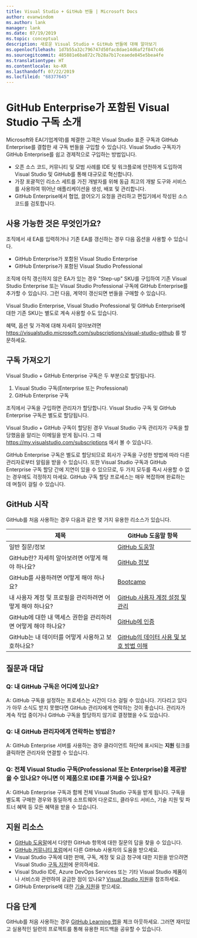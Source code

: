 ```yaml
---
title: Visual Studio + GitHub 번들 | Microsoft Docs
author: evanwindom
ms.author: lank
manager: lank
ms.date: 07/19/2019
ms.topic: conceptual
description: 새로운 Visual Studio + GitHub 번들에 대해 알아보기
ms.openlocfilehash: 1d7b55a32c796747d50fac8dae14d6af2f847c46
ms.sourcegitcommit: 485881e6ba872c7b28a7b17ceaede845e5bea4fe
ms.translationtype: HT
ms.contentlocale: ko-KR
ms.lasthandoff: 07/22/2019
ms.locfileid: "68377645"
---
```

# <a name="introducing-visual-studio-subscriptions-with-github-enterprise"></a>GitHub Enterprise가 포함된 Visual Studio 구독 소개  

Microsoft와 EA(기업계약)를 체결한 고객은 Visual Studio 표준 구독과 GitHub Enterprise를 결합한 새 구독 번들을 구입할 수 있습니다. Visual Studio 구독자가 GitHub Enterprise를 쉽고 경제적으로 구입하는 방법입니다. 

- 오픈 소스 코드, 커뮤니티 및 모범 사례를 IDE 및 워크플로에 안전하게 도입하여 Visual Studio 및 GitHub를 통해 대규모로 혁신합니다.
- 가장 포괄적인 리소스 세트를 가진 개발자를 위해 동급 최고의 개발 도구와 서비스를 사용하여 뛰어난 애플리케이션을 생성, 배포 및 관리합니다. 
- GitHub Enterprise에서 협업, 끌어오기 요청을 관리하고 편집기에서 작성된 소스 코드를 검토합니다. 

## <a name="whats-available"></a>사용 가능한 것은 무엇인가요? 

조직에서 새 EA를 입력하거나 기존 EA를 갱신하는 경우 다음 옵션을 사용할 수 있습니다.

- GitHub Enterprise가 포함된 Visual Studio Enterprise
- GitHub Enterprise가 포함된 Visual Studio Professional

조직에 아직 갱신하지 않은 EA가 있는 경우 "Step-up" SKU를 구입하여 기존 Visual Studio Enterprise 또는 Visual Studio Professional 구독에 GitHub Enterprise를 추가할 수 있습니다.  그런 다음, 계약이 갱신되면 번들을 구매할 수 있습니다.

Visual Studio Enterprise, Visual Studio Professional 및 GitHub Enterprise에 대한 기존 SKU는 별도로 계속 사용할 수도 있습니다. 

혜택, 옵션 및 가격에 대해 자세히 알아보려면 https://visualstudio.microsoft.com/subscriptions/visual-studio-github 를 방문하세요. 

## <a name="getting-your-subscriptions"></a>구독 가져오기

Visual Studio + GitHub Enterprise 구독은 두 부분으로 할당됩니다.
1. Visual Studio 구독(Enterprise 또는 Professional)
2. GitHub Enterprise 구독

조직에서 구독을 구입하면 관리자가 할당합니다.  Visual Studio 구독 및 GitHub Enterprise 구독은 별도로 할당됩니다.  

Visual Studio + GitHub 구독이 할당된 경우 Visual Studio 구독 관리자가 구독을 할당했음을 알리는 이메일을 받게 됩니다.  그 때 https://my.visualstudio.com/subscriptions 에서 볼 수 있습니다.  

GitHub Enterprise 구독은 별도로 할당되므로 회사가 구독을 구성한 방법에 따라 다른 관리자로부터 알림을 받을 수 있습니다.  또한 Visual Studio 구독과 GitHub Enterprise 구독 할당 간에 지연이 있을 수 있으므로, 두 가지 모두를 즉시 사용할 수 없는 경우에도 걱정하지 마세요.  GitHub 구독 할당 프로세스는 매우 복잡하며 완료하는 데 며칠이 걸릴 수 있습니다.  

## <a name="getting-started-with-github"></a>GitHub 시작

GitHub를 처음 사용하는 경우 다음과 같은 몇 가지 유용한 리소스가 있습니다.

| 제목                                  | GitHub 도움말 항목                                     |
|------------------------------------------|-------------------------------------------------------|
| 일반 질문/정보          | [GitHub 도움말](https://help.github.com/en)             |
| GitHub란?  자세히 알아보려면 어떻게 해야 하나요?  | [GitHub 정보](https://help.github.com/en/categories/about-github)                                       |
| GitHub를 사용하려면 어떻게 해야 하나요?     | [Bootcamp](https://help.github.com/en/categories/bootcamp)                                              |
| 내 사용자 계정 및 프로필을 관리하려면 어떻게 해야 하나요?       | [GitHub 사용자 계정 설정 및 관리](https://help.github.com/en/categories/setting-up-and-managing-your-github-user-account)    |
| GitHub에 대한 내 액세스 권한을 관리하려면 어떻게 해야 하나요?   | [GitHub에 인증](https://help.github.com/en/categories/authenticating-to-github)                           |
| GitHub는 내 데이터를 어떻게 사용하고 보호하나요? | [GitHub의 데이터 사용 및 보호 방법 이해](https://help.github.com/en/categories/understanding-how-github-uses-and-protects-your-data)|

## <a name="frequently-asked-questions"></a>질문과 대답

### <a name="q--where-is-my-github-subscription"></a>Q:  내 GitHub 구독은 어디에 있나요?
A:  GitHub 구독을 설정하는 프로세스는 시간이 다소 걸릴 수 있습니다.  기다리고 있다가 아무 소식도 받지 못했다면 GitHub 관리자에게 연락하는 것이 좋습니다.  관리자가 계속 작업 중이거나 GitHub 구독을 할당하지 않기로 결정했을 수도 있습니다. 

### <a name="q--how-do-i-reach-my-github-administrator"></a>Q:  내 GitHub 관리자에게 연락하는 방법은?
A:  GitHub Enterprise 서버를 사용하는 경우 클라이언트 하단에 표시되는 **지원** 링크를 클릭하면 관리자와 연결할 수 있습니다.

### <a name="q-do-i-get-the-full-visual-studio-subscription-professional-or-enterprise-or-do-i-just-get-the-ide-with-this-offering"></a>Q: 전체 Visual Studio 구독(Professional 또는 Enterprise)을 제공받을 수 있나요? 아니면 이 제품으로 IDE를 가져올 수 있나요?
A:  GitHub Enterprise 구독과 함께 전체 Visual Studio 구독을 받게 됩니다.  구독을 별도록 구매한 경우와 동일하게 소프트웨어 다운로드, 클라우드 서비스, 기술 지원 및 파트너 혜택 등 모든 혜택을 받을 수 있습니다.

## <a name="support-resources"></a>지원 리소스
- [GitHub 도움말](https://help.github.com/en)에서 다양한 GitHub 항목에 대한 질문의 답을 찾을 수 있습니다.
- [GitHub 커뮤니티 포럼](https://github.community/)에서 다른 GitHub 사용자의 도움을 받으세요.
- Visual Studio 구독에 대한 판매, 구독, 계정 및 요금 청구에 대한 지원을 받으려면 Visual Studio [구독 지원](https://visualstudio.microsoft.com/subscriptions/support/)에 문의하세요.
- Visual Studio IDE, Azure DevOps Services 또는 기타 Visual Studio 제품이나 서비스와 관련하여 궁금한 점이 있나요?  [Visual Studio 지원](https://visualstudio.microsoft.com/support/)을 참조하세요.
- GitHub Enterprise에 대한 [기술 지원](https://support.microsoft.com/en-us/supportforbusiness/productselection?sapId=b77fe80f-5417-80bd-4b2a-275cf0018c24)을 받으세요.   

## <a name="next-steps"></a>다음 단계
GitHub를 처음 사용하는 경우 [GitHub Learning 랩](https://lab.github.com/)을 체크 아웃하세요. 그러면 재미있고 실용적인 일련의 프로젝트를 통해 유용한 피드백을 공유할 수 있습니다.
